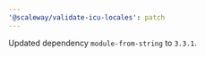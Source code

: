 ```yaml
---
'@scaleway/validate-icu-locales': patch
---
```


Updated dependency `module-from-string` to `3.3.1`.
